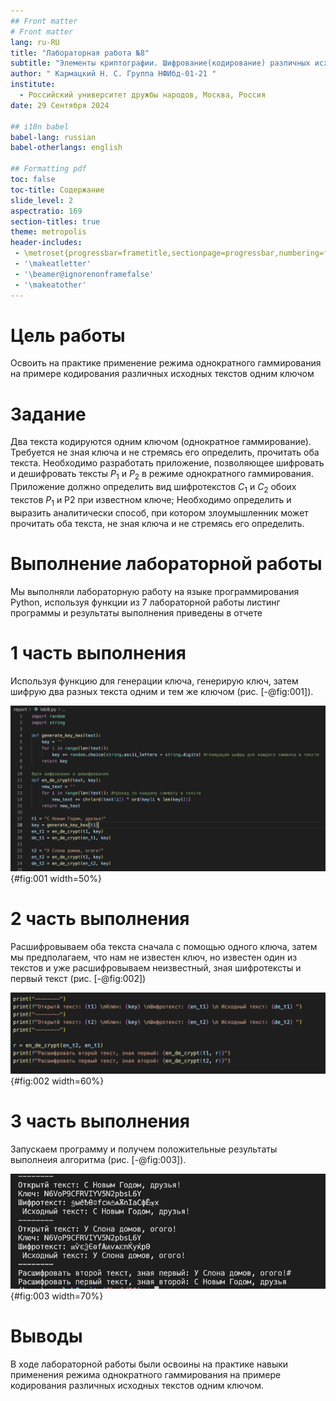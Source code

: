 ```yaml
---
## Front matter
# Front matter
lang: ru-RU
title: "Лабораторная работа №8"
subtitle: "Элементы криптографии. Шифрование(кодирование) различных исходных текстов одним ключом"
author: " Кармацкий Н. С. Группа НФИбд-01-21 "
institute:
  - Российский университет дружбы народов, Москва, Россия
date: 29 Сентября 2024

## i18n babel
babel-lang: russian
babel-otherlangs: english

## Formatting pdf
toc: false
toc-title: Содержание
slide_level: 2
aspectratio: 169
section-titles: true
theme: metropolis
header-includes:
 - \metroset{progressbar=frametitle,sectionpage=progressbar,numbering=fraction}
 - '\makeatletter'
 - '\beamer@ignorenonframefalse'
 - '\makeatother'
---
```


# Цель работы

Освоить на практике применение режима однократного гаммирования на примере кодирования различных исходных текстов одним ключом

# Задание

Два текста кодируются одним ключом (однократное гаммирование).
Требуется не зная ключа и не стремясь его определить, прочитать оба текста. Необходимо разработать приложение, позволяющее шифровать и дешифровать тексты $P_1$ и $P_2$ в режиме однократного гаммирования. Приложение должно определить вид шифротекстов $C_1$ и $C_2$ обоих текстов $P_1$ и P2 при известном ключе; Необходимо определить и выразить аналитически способ, при котором злоумышленник может прочитать оба текста, не зная ключа и не стремясь его определить.

# Выполнение лабораторной работы

Мы выполняли лабораторную работу на языке программирования Python, используя функции из 7 лабораторной работы листинг программы и результаты выполнения приведены в отчете


# 1 часть выполнения

Используя функцию для генерации ключа, генерирую ключ, затем шифрую два разных текста одним и тем же ключом (рис. [-@fig:001]).

![Функции](image/1.png){#fig:001 width=50%}


# 2 часть выполнения

Расшифровываем оба текста сначала с помощью одного ключа, затем мы предполагаем, что нам не известен ключ, но известен один из текстов и уже расшифровываем неизвестный, зная шифротексты и первый текст  (рис. [-@fig:002])

![Вывод](image/2.png){#fig:002 width=60%}


# 3 часть выполнения

Запускаем программу и получем положительные результаты выполнеия алгоритма (рис. [-@fig:003]).

![Результат работы программы](image/3.png){#fig:003 width=70%}

# Выводы

В ходе лабораторной работы были освоины на практике навыки применения режима однократного гаммирования на примере кодирования различных исходных текстов одним ключом.
